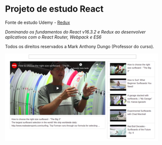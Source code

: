 # Projeto de estudo React

Fonte de estudo Udemy - [Redux](https://www.udemy.com/react-redux/)

*Dominando os fundamentos do React v16.3.2 e Redux ao desenvolver aplicativos com o React Router, Webpack e ES6*

Todos os direitos reservados a Mark Anthony Dungo (Professor do curso).

![react_youtube](https://github.com/vinithius2/react-api-youtube/blob/master/src/resources/react_youtube.png)
